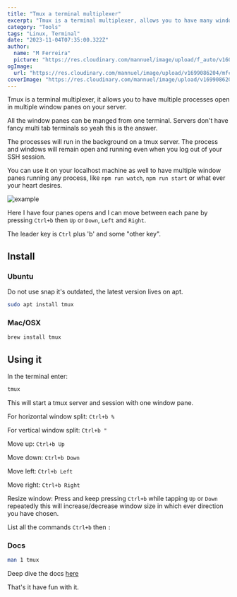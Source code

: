 ```yaml
---
title: "Tmux a terminal multiplexer"
excerpt: "Tmux is a terminal multiplexer, allows you to have many windows panes in one terminal."
category: "Tools"
tags: "Linux, Terminal"
date: "2023-11-04T07:35:00.322Z"
author:
  name: "M Ferreira"
  picture: "https://res.cloudinary.com/mannuel/image/upload/f_auto/v1604067445/images/mee.jpg"
ogImage:
  url: "https://res.cloudinary.com/mannuel/image/upload/v1699086204/mfcom/tmux.png"
coverImage: "https://res.cloudinary.com/mannuel/image/upload/v1699086204/mfcom/tmux.png"
---
```


Tmux is a terminal multiplexer, it allows you to have multiple processes open in multiple window panes on your server.

All the window panes can be manged from one terminal. Servers don't have fancy multi tab terminals so yeah this is the answer.

The processes will run in the background on a tmux server. The process and windows will remain open and running even when you log out of your SSH session.

You can use it on your localhost machine as well to have multiple window panes running any process, like `npm run watch`, `npm run start` or what ever your heart desires.

![example](https://res.cloudinary.com/mannuel/image/upload/v1699087124/mfcom/tmux-example.png)

Here I have four panes opens and I can move between each pane by pressing `Ctrl+b` then `Up` or `Down`, `Left` and `Right`.

The leader key is `Ctrl` plus 'b' and  some "other key".

## Install

### Ubuntu

Do not use snap it's outdated, the latest version lives on apt.

```bash
sudo apt install tmux
```

### Mac/OSX

```bash
brew install tmux
```

## Using it

In the terminal enter:

```bash
tmux
```

This will start a tmux server and session with one window pane.

For horizontal window split: `Ctrl+b %`

For vertical window split: `Ctrl+b "`

Move up: `Ctrl+b Up`

Move down: `Ctrl+b Down`

Move left: `Ctrl+b Left`

Move right: `Ctrl+b Right`

Resize window: Press and keep pressing `Ctrl+b` while tapping `Up` or `Down` repeatedly this will increase/decrease window size in which ever direction you have chosen.

List all the commands `Ctrl+b` then `:`

### Docs

```bash
man 1 tmux
```

Deep dive the docs [here](https://github.com/tmux/tmux/wiki/Getting-Started)

That's it have fun with it.
